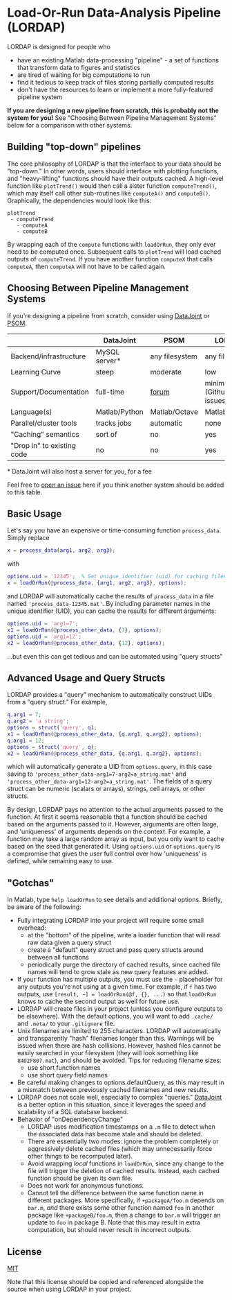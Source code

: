Load-Or-Run Data-Analysis Pipeline (LORDAP)
===

LORDAP is designed for people who

- have an existing Matlab data-processing "pipeline" - a set of functions that transform data to figures and statistics
- are tired of waiting for big computations to run
- find it tedious to keep track of files storing partially computed results
- don't have the resources to learn or implement a more fully-featured pipeline system

__If you are designing a new pipeline from scratch, this is probably not the system for you!__ See "Choosing Between Pipeline Management Systems" below for a comparison with other systems.

Building "top-down" pipelines
---

The core philosophy of LORDAP is that the interface to your data should be "top-down." In other words, users should interface with plotting functions, and "heavy-lifting" functions should have their outputs cached. A high-level function like `plotTrend()` would then call a sister function `computeTrend()`, which may itself call other sub-routines like `computeA()` and `computeB()`. Graphically, the dependencies would look like this:

```
plotTrend
 - computeTrend
   - computeA
   - computeB
```

By wrapping each of the `compute` functions with `loadOrRun`, they only ever need to be computed once. Subsequent calls to `plotTrend` will load cached outputs of `computeTrend`. If you have another function `computeX` that calls `computeA`, then `computeA` will not have to be called again.

Choosing Between Pipeline Management Systems
---

If you're designing a pipeline from scratch, consider using [DataJoint](https://datajoint.io) or [PSOM](http://psom.simexp-lab.org/).

| | DataJoint | PSOM | LORDAP |
| -------------- | ------------- | ------------- | ------------- |
| Backend/infrastructure | MySQL server* | any filesystem | any filesystem |
| Learning Curve | steep | moderate | low |
| Support/Documentation | full-time | [forum](https://www.nitrc.org/forum/forum.php?forum_id=1316) | minimal (Github issues) |
| Language(s) | Matlab/Python | Matlab/Octave | Matlab/Octave |
| Parallel/cluster tools | tracks jobs | automatic | none |
| "Caching" semantics | sort of | no | yes |
| "Drop in" to existing code | no | no | yes |

\* DataJoint will also host a server for you, for a fee

Feel free to [open an issue](https://github.com/wrongu/lorps/issues) here if you think another system should be added to this table.

Basic Usage
---

Let's say you have an expensive or time-consuming function `process_data`. Simply replace

```matlab
x = process_data(arg1, arg2, arg3);
```

with 

```matlab
options.uid = '12345';  % Set unique identifier (uid) for caching filename
x = loadOrRun(@process_data, {arg1, arg2, arg3}, options);
```

and LORDAP will automatically cache the results of `process_data` in a file named `'process_data-12345.mat'`. By including parameter names in the unique
identifier (UID), you can cache the results for different arguments:

```matlab
options.uid = 'arg1=7';
x1 = loadOrRun(@process_other_data, {7}, options);
options.uid = 'arg1=12';
x2 = loadOrRun(@process_other_data, {12}, options);
```

...but even this can get tedious and can be automated using "query structs"

Advanced Usage and Query Structs
---

LORDAP provides a "query" mechanism to automatically construct UIDs from a "query struct." For example,

```matlab
q.arg1 = 7;
q.arg2 = 'a string';
options = struct('query', q);
x1 = loadOrRun(@process_other_data, {q.arg1, q.arg2}, options);
q.arg1 = 12;
options = struct('query', q);
x2 = loadOrRun(@process_other_data, {q.arg1, q.arg2}, options);
```

which will automatically generate a UID from `options.query`, in this case saving to `'process_other_data-arg1=7-arg2=a_string.mat'` and
`'process_other_data-arg1=12-arg2=a_string.mat'`. The fields of a query struct can be numeric (scalars or arrays), strings, cell arrays,
or other structs.

By design, LORDAP pays no attention to the actual arguments passed to the function. At first it seems reasonable that a function should be cached based on the arguments passed to it. However, arguments are often large, and 'uniqueness' of arguments depends on the context. For example, a function may take a large random array as input, but you only want to cache based on the seed that generated it. Using `options.uid` or `options.query` is a compromise that gives the user full control over how 'uniqueness' is defined, while remaining easy to use.

"Gotchas"
---

In Matlab, type `help loadOrRun` to see details and additional options. Briefly, be aware of the following:

* Fully integrating LORDAP into your project will require some small overhead:
    * at the "bottom" of the pipeline, write a loader function that will read raw data given a query struct
    * create a "default" query struct and  pass query structs around between all functions
    * periodically purge the directory of cached results, since cached file names will tend to grow stale as new query features are added.
* If your function has multiple outputs, you must use the `~` placeholder for any outputs you're not using at a given time. For example, if `f` has two outputs, use `[result, ~] = loadOrRun(@f, {}, ...)` so that `loadOrRun` knows to cache the second output as well for future use. 
* LORDAP will create files in your project (unless you configure outputs to be elsewhere). With the default options, you will want to add `.cache/` and `.meta/` to your `.gitignore` file.
* Unix filenames are limited to 255 characters. LORDAP will automatically and transparently "hash" filenames longer than this. Warnings will be issued when there are hash collisions. However, hashed files cannot be easily searched in your filesystem (they will look something like `84D2F807.mat`), and should be avoided. Tips for reducing filename sizes:
    * use short function names
    * use short query field names
* Be careful making changes to options.defaultQuery, as this may result in a mismatch between previously cached filenames and new results.
* LORDAP does not scale well, especially to complex "queries." [DataJoint](https://datajoint.io) is a better option in this situation, since it leverages the speed and scalability of a SQL database backend.
* Behavior of "onDependencyChange"
    * LORDAP uses modification timestamps on a `.m` file to detect when the associated data has become stale and should be deleted.
    * There are essentially two modes: ignore the problem completely or aggressively delete cached files (which may unnecessarily force other things to be recomputed later).
    * Avoid wrapping _local_ functions in `loadOrRun`, since any change to the file will trigger the deletion of cached results. Instead, each cached function should be given its own file.
    * Does not work for anonymous functions.
    * Cannot tell the difference between the same function name in different packages. More specifically, if `+packageA/foo.m` depends on `bar.m`, *and* there exists some other function named `foo` in another package like `+packageB/foo.m`, then a change to `bar.m` will trigger an update to `foo` in package B. Note that this may result in extra computation, but should never result in incorrect outputs. 

License
---

[MIT](LICENSE.txt)

Note that this license should be copied and referenced alongside the source when using LORDAP in your project.

